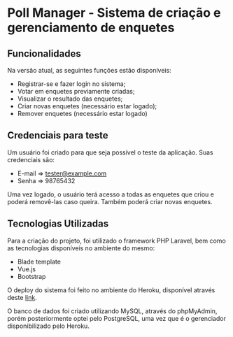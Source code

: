 # Poll Manager - Sistema de criação e gerenciamento de enquetes


## Funcionalidades
Na versão atual, as seguintes funções estão disponíveis:
- Registrar-se e fazer login no sistema;
- Votar em enquetes previamente criadas;
- Visualizar o resultado das enquetes;
- Criar novas enquetes (necessário estar logado);
- Remover enquetes (necessário estar logado)

## Credenciais para teste
Um usuário foi criado para que seja possível o teste da aplicação. Suas credenciais são:
- E-mail => tester@example.com
- Senha => 98765432

Uma vez logado, o usuário terá acesso a todas as enquetes que criou e poderá removê-las caso queira. Também poderá criar novas enquetes.

## Tecnologias Utilizadas
Para a criação do projeto, foi utilizado o framework PHP Laravel, bem como as tecnologias disponíveis no ambiente do mesmo:
- Blade template
- Vue.js
- Bootstrap

O deploy do sistema foi feito no ambiente do Heroku, disponível através deste [link](https://poll-manager-test.herokuapp.com/).

O banco de dados foi criado utilizando MySQL, através do phpMyAdmin, porém posteriormente optei pelo PostgreSQL, uma vez que é o gerenciador disponibilizado pelo Heroku.
